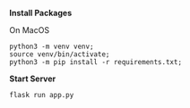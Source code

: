 **Install Packages**

On MacOS

```
python3 -m venv venv;
source venv/bin/activate;
python3 -m pip install -r requirements.txt;

```


**Start Server**
```
flask run app.py
```
